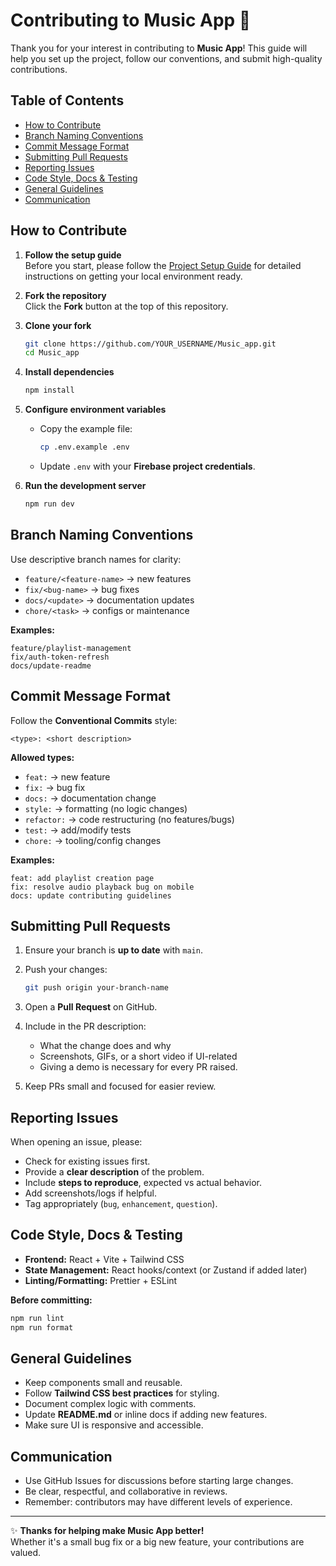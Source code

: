 # Contributing to Music App 🎵

Thank you for your interest in contributing to **Music App**! This guide will help you set up the project, follow our conventions, and submit high-quality contributions.

## Table of Contents

- [ How to Contribute](#how-to-contribute)
- [ Branch Naming Conventions](#branch-naming-conventions)
- [ Commit Message Format](#commit-message-format)
- [ Submitting Pull Requests](#submitting-pull-requests)
- [ Reporting Issues](#reporting-issues)
- [ Code Style, Docs & Testing](#code-style-docs--testing)
- [ General Guidelines](#general-guidelines)
- [ Communication](#communication)

##  How to Contribute

1. **Follow the setup guide**  
   Before you start, please follow the [Project Setup Guide](SETUP.md) for detailed instructions on getting your local environment ready.

2. **Fork the repository**  
   Click the **Fork** button at the top of this repository.

3. **Clone your fork**
   ```bash
   git clone https://github.com/YOUR_USERNAME/Music_app.git
   cd Music_app
   ```

4. **Install dependencies**
   ```bash
   npm install
   ```

5. **Configure environment variables**
   - Copy the example file:
     ```bash
     cp .env.example .env
     ```
   - Update `.env` with your **Firebase project credentials**.

6. **Run the development server**
   ```bash
   npm run dev
   ```

##  Branch Naming Conventions

Use descriptive branch names for clarity:

- `feature/<feature-name>` → new features
- `fix/<bug-name>` → bug fixes
- `docs/<update>` → documentation updates
- `chore/<task>` → configs or maintenance

**Examples:**
```
feature/playlist-management
fix/auth-token-refresh
docs/update-readme
```

##  Commit Message Format

Follow the **Conventional Commits** style:

```
<type>: <short description>
```

**Allowed types:**

- `feat:` → new feature
- `fix:` → bug fix
- `docs:` → documentation change
- `style:` → formatting (no logic changes)
- `refactor:` → code restructuring (no features/bugs)
- `test:` → add/modify tests
- `chore:` → tooling/config changes

 **Examples:**
```
feat: add playlist creation page
fix: resolve audio playback bug on mobile
docs: update contributing guidelines
```

##  Submitting Pull Requests

1. Ensure your branch is **up to date** with `main`.

2. Push your changes:
   ```bash
   git push origin your-branch-name
   ```

3. Open a **Pull Request** on GitHub.

4. Include in the PR description:
   - What the change does and why
   - Screenshots, GIFs, or a short video if UI-related
   - Giving a demo is necessary for every PR raised.

5. Keep PRs small and focused for easier review.

##  Reporting Issues

When opening an issue, please:

- Check for existing issues first.
- Provide a **clear description** of the problem.
- Include **steps to reproduce**, expected vs actual behavior.
- Add screenshots/logs if helpful.
- Tag appropriately (`bug`, `enhancement`, `question`).

##  Code Style, Docs & Testing

- **Frontend:** React + Vite + Tailwind CSS
- **State Management:** React hooks/context (or Zustand if added later)
- **Linting/Formatting:** Prettier + ESLint

**Before committing:**
```bash
npm run lint
npm run format
```

##  General Guidelines

- Keep components small and reusable.
- Follow **Tailwind CSS best practices** for styling.
- Document complex logic with comments.
- Update **README.md** or inline docs if adding new features.
- Make sure UI is responsive and accessible.

##  Communication

- Use GitHub Issues for discussions before starting large changes.
- Be clear, respectful, and collaborative in reviews.
- Remember: contributors may have different levels of experience.

---

✨ **Thanks for helping make Music App better!**  
Whether it's a small bug fix or a big new feature, your contributions are valued. 
